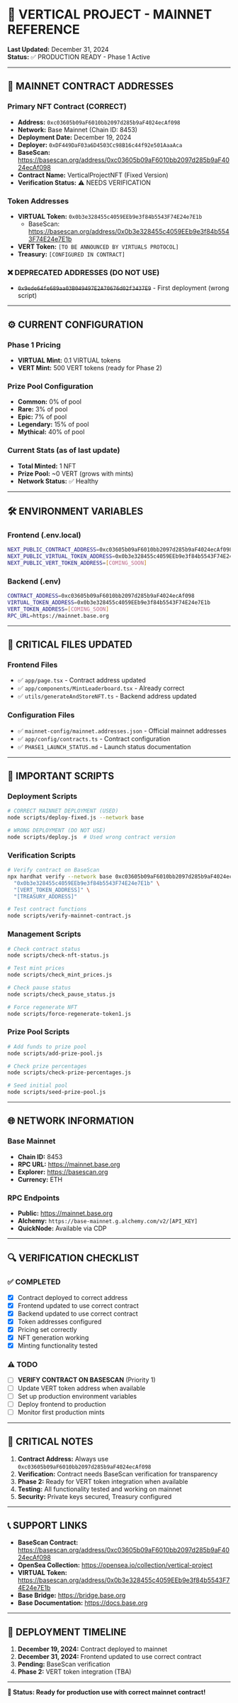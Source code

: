 # 🚀 VERTICAL PROJECT - MAINNET REFERENCE

**Last Updated:** December 31, 2024  
**Status:** ✅ PRODUCTION READY - Phase 1 Active

---

## 📍 **MAINNET CONTRACT ADDRESSES**

### **Primary NFT Contract (CORRECT)**
- **Address:** `0xc03605b09aF6010bb2097d285b9aF4024ecAf098`
- **Network:** Base Mainnet (Chain ID: 8453)
- **Deployment Date:** December 19, 2024
- **Deployer:** `0xDF449DaF03a6D4503Cc98B16c44f92e501AaaAca`
- **BaseScan:** https://basescan.org/address/0xc03605b09aF6010bb2097d285b9aF4024ecAf098
- **Contract Name:** VerticalProjectNFT (Fixed Version)
- **Verification Status:** ⚠️ NEEDS VERIFICATION

### **Token Addresses**
- **VIRTUAL Token:** `0x0b3e328455c4059EEb9e3f84b5543F74E24e7E1b`
  - BaseScan: https://basescan.org/address/0x0b3e328455c4059EEb9e3f84b5543F74E24e7E1b
- **VERT Token:** `[TO BE ANNOUNCED BY VIRTUALS PROTOCOL]`
- **Treasury:** `[CONFIGURED IN CONTRACT]`

### **❌ DEPRECATED ADDRESSES (DO NOT USE)**
- ~~`0x9ede64fe689aa03B049497E2A70676d02f3437E9`~~ - First deployment (wrong script)

---

## ⚙️ **CURRENT CONFIGURATION**

### **Phase 1 Pricing**
- **VIRTUAL Mint:** 0.1 VIRTUAL tokens
- **VERT Mint:** 500 VERT tokens (ready for Phase 2)

### **Prize Pool Configuration**
- **Common:** 0% of pool
- **Rare:** 3% of pool  
- **Epic:** 7% of pool
- **Legendary:** 15% of pool
- **Mythical:** 40% of pool

### **Current Stats** (as of last update)
- **Total Minted:** 1 NFT
- **Prize Pool:** ~0 VERT (grows with mints)
- **Network Status:** ✅ Healthy

---

## 🛠️ **ENVIRONMENT VARIABLES**

### **Frontend (.env.local)**
```bash
NEXT_PUBLIC_CONTRACT_ADDRESS=0xc03605b09aF6010bb2097d285b9aF4024ecAf098
NEXT_PUBLIC_VIRTUAL_TOKEN_ADDRESS=0x0b3e328455c4059EEb9e3f84b5543F74E24e7E1b
NEXT_PUBLIC_VERT_TOKEN_ADDRESS=[COMING_SOON]
```

### **Backend (.env)**
```bash
CONTRACT_ADDRESS=0xc03605b09aF6010bb2097d285b9aF4024ecAf098
VIRTUAL_TOKEN_ADDRESS=0x0b3e328455c4059EEb9e3f84b5543F74E24e7E1b
VERT_TOKEN_ADDRESS=[COMING_SOON]
RPC_URL=https://mainnet.base.org
```

---

## 🔧 **CRITICAL FILES UPDATED**

### **Frontend Files**
- ✅ `app/page.tsx` - Contract address updated
- ✅ `app/components/MintLeaderboard.tsx` - Already correct
- ✅ `utils/generateAndStoreNFT.ts` - Backend address updated

### **Configuration Files**
- ✅ `mainnet-config/mainnet.addresses.json` - Official mainnet addresses
- ✅ `app/config/contracts.ts` - Contract configuration
- ✅ `PHASE1_LAUNCH_STATUS.md` - Launch status documentation

---

## 📜 **IMPORTANT SCRIPTS**

### **Deployment Scripts**
```bash
# CORRECT MAINNET DEPLOYMENT (USED)
node scripts/deploy-fixed.js --network base

# WRONG DEPLOYMENT (DO NOT USE)
node scripts/deploy.js  # Used wrong contract version
```

### **Verification Scripts**
```bash
# Verify contract on BaseScan
npx hardhat verify --network base 0xc03605b09aF6010bb2097d285b9aF4024ecAf098 \
  "0x0b3e328455c4059EEb9e3f84b5543F74E24e7E1b" \
  "[VERT_TOKEN_ADDRESS]" \
  "[TREASURY_ADDRESS]"

# Test contract functions
node scripts/verify-mainnet-contract.js
```

### **Management Scripts**
```bash
# Check contract status
node scripts/check-nft-status.js

# Test mint prices
node scripts/check_mint_prices.js

# Check pause status
node scripts/check_pause_status.js

# Force regenerate NFT
node scripts/force-regenerate-token1.js
```

### **Prize Pool Scripts**
```bash
# Add funds to prize pool
node scripts/add-prize-pool.js

# Check prize percentages
node scripts/check-prize-percentages.js

# Seed initial pool
node scripts/seed-prize-pool.js
```

---

## 🌐 **NETWORK INFORMATION**

### **Base Mainnet**
- **Chain ID:** 8453
- **RPC URL:** https://mainnet.base.org
- **Explorer:** https://basescan.org
- **Currency:** ETH

### **RPC Endpoints**
- **Public:** https://mainnet.base.org
- **Alchemy:** `https://base-mainnet.g.alchemy.com/v2/[API_KEY]`
- **QuickNode:** Available via CDP

---

## 🔍 **VERIFICATION CHECKLIST**

### **✅ COMPLETED**
- [x] Contract deployed to correct address
- [x] Frontend updated to use correct contract
- [x] Backend updated to use correct contract
- [x] Token addresses configured
- [x] Pricing set correctly
- [x] NFT generation working
- [x] Minting functionality tested

### **⚠️ TODO**
- [ ] **VERIFY CONTRACT ON BASESCAN** (Priority 1)
- [ ] Update VERT token address when available
- [ ] Set up production environment variables
- [ ] Deploy frontend to production
- [ ] Monitor first production mints

---

## 🚨 **CRITICAL NOTES**

1. **Contract Address:** Always use `0xc03605b09aF6010bb2097d285b9aF4024ecAf098`
2. **Verification:** Contract needs BaseScan verification for transparency
3. **Phase 2:** Ready for VERT token integration when available
4. **Testing:** All functionality tested and working on mainnet
5. **Security:** Private keys secured, Treasury configured

---

## 📞 **SUPPORT LINKS**

- **BaseScan Contract:** https://basescan.org/address/0xc03605b09aF6010bb2097d285b9aF4024ecAf098
- **OpenSea Collection:** https://opensea.io/collection/vertical-project
- **VIRTUAL Token:** https://basescan.org/address/0x0b3e328455c4059EEb9e3f84b5543F74E24e7E1b
- **Base Bridge:** https://bridge.base.org
- **Base Documentation:** https://docs.base.org

---

## 🔄 **DEPLOYMENT TIMELINE**

1. **December 19, 2024:** Contract deployed to mainnet
2. **December 31, 2024:** Frontend updated to use correct contract
3. **Pending:** BaseScan verification
4. **Phase 2:** VERT token integration (TBA)

---

**🎯 Status: Ready for production use with correct mainnet contract!** 